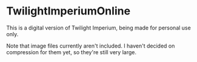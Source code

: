 TwilightImperiumOnline
======================
This is a digital version of Twilight Imperium, being made for personal use only.

Note that image files currently aren't included. I haven't decided on compression for them yet, so they're still very large.